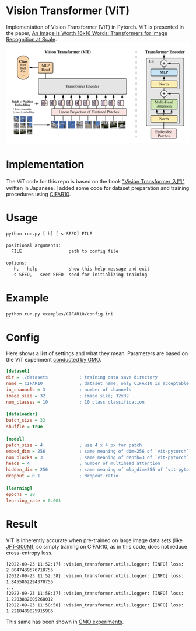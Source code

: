 # Vision Transformer (ViT)
Implementation of Vision Transformer (ViT) in Pytorch. ViT is presented in the paper, [An Image is Worth 16x16 Words: Transformers for Image Recognition at Scale](https://openreview.net/forum?id=YicbFdNTTy).
![](assets/vit.png)

# Implementation
The ViT code for this repo is based on the book ["Vision Transformer 入門"](https://gihyo.jp/book/2022/978-4-297-13058-9) written in Japanese. I added some code for dataset preparation and training procedures using [CIFAR10](https://www.cs.toronto.edu/~kriz/cifar.html).

# Usage
```
python run.py [-h] [-s SEED] FILE

positional arguments:
  FILE                  path to config file

options:
  -h, --help            show this help message and exit
  -s SEED, --seed SEED  seed for initializing training
```

# Example
```
python run.py examples/CIFAR10/config.ini
```

# Config
Here shows a list of settings and what they mean.
Parameters are based on the ViT experiment [conducted by GMO](https://recruit.gmo.jp/engineer/jisedai/blog/vision_transformer/).
```ini
[dataset]
dir = ./datasets			; training data save directory
name = CIFAR10				; dataset name, only CIFAR10 is acceptable
in_channels = 3				; number of channels
image_size = 32				; image size; 32x32
num_classes = 10			; 10 class classification

[dataloader]
batch_size = 32
shuffle = true

[model]
patch_size = 4				; use 4 x 4 px for patch
embed_dim = 256				; same meaning of dim=256 of `vit-pytorch`
num_blocks = 3				; same meaning of depth=3 of `vit-pytorch`
heads = 4					; number of multihead attention
hidden_dim = 256			; same meaning of mlp_dim=256 of `vit-pytorch`
dropout = 0.1				; dropout ratio

[learning]
epochs = 20
learning_rate = 0.001
```

# Result
ViT is inherently accurate when pre-trained on large image data sets (like [JFT-300M](https://paperswithcode.com/dataset/jft-300m)), so simply training on CIFAR10, as in this code, does not reduce cross-entropy loss.
```
[2022-09-23 11:52:17] :vision_transformer.utils.logger: [INFO] loss: 2.0047439576718755
[2022-09-23 11:52:38] :vision_transformer.utils.logger: [INFO] loss: 1.8455862294370755
...
[2022-09-23 11:58:37] :vision_transformer.utils.logger: [INFO] loss: 1.2203882005268012
[2022-09-23 11:58:58] :vision_transformer.utils.logger: [INFO] loss: 1.2218489825915986
```
This same has been shown in [GMO experiments](https://recruit.gmo.jp/engineer/jisedai/blog/vision_transformer/).
